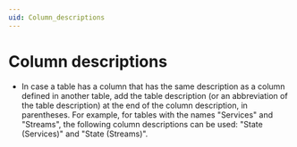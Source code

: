 ```yaml
---
uid: Column_descriptions
---
```


# Column descriptions

- In case a table has a column that has the same description as a column defined in another table, add the table description (or an abbreviation of the table description) at the end of the column description, in parentheses. For example, for tables with the names "Services" and "Streams", the following column descriptions can be used: "State (Services)" and "State (Streams)".
